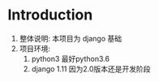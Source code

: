 # Introduction

1. 整体说明: 本项目为 django 基础
2. 项目环境: 
   1. python3 最好python3.6
   2. django 1.11 因为2.0版本还是开发阶段

